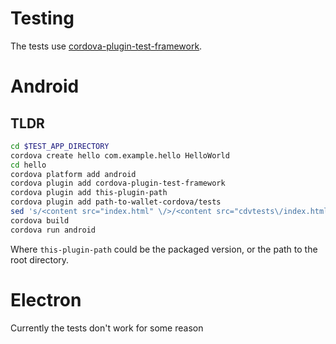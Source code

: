 # Testing

The tests use [cordova-plugin-test-framework](https://github.com/apache/cordova-plugin-test-framework).

# Android

## TLDR

```sh
cd $TEST_APP_DIRECTORY 
cordova create hello com.example.hello HelloWorld
cd hello
cordova platform add android 
cordova plugin add cordova-plugin-test-framework
cordova plugin add this-plugin-path
cordova plugin add path-to-wallet-cordova/tests
sed 's/<content src="index.html" \/>/<content src="cdvtests\/index.html" \/>/' config.xml -i
cordova build
cordova run android
```

Where `this-plugin-path` could be the packaged version, or the path to the root directory.

# Electron

Currently the tests don't work for some reason